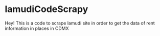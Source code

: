# lamudiCodeScrapy
Hey! This is a code to scrape lamudi site in order to get the data of rent information in places in CDMX
